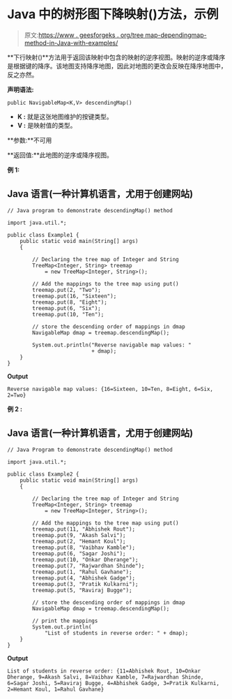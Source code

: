 # Java 中的树形图下降映射()方法，示例

> 原文:[https://www . geesforgeks . org/tree map-dependingmap-method-in-Java-with-examples/](https://www.geeksforgeeks.org/treemap-descendingmap-method-in-java-with-examples/)

**下行映射()**方法用于返回该映射中包含的映射的逆序视图。映射的逆序或降序是根据键的降序。该地图支持降序地图，因此对地图的更改会反映在降序地图中，反之亦然。

**声明语法:**

```
public NavigableMap<K,V> descendingMap()

```

*   **K :** 就是这张地图维护的按键类型。
*   **V :** 是映射值的类型。

**参数:**不可用

**返回值:**此地图的逆序或降序视图。

**例 1:**

## Java 语言(一种计算机语言，尤用于创建网站)

```
// Java program to demonstrate descendingMap() method

import java.util.*;

public class Example1 {
    public static void main(String[] args)
    {

        // Declaring the tree map of Integer and String
        TreeMap<Integer, String> treemap
            = new TreeMap<Integer, String>();

        // Add the mappings to the tree map using put()
        treemap.put(2, "Two");
        treemap.put(16, "Sixteen");
        treemap.put(8, "Eight");
        treemap.put(6, "Six");
        treemap.put(10, "Ten");

        // store the descending order of mappings in dmap
        NavigableMap dmap = treemap.descendingMap();

        System.out.println("Reverse navigable map values: "
                           + dmap);
    }
}
```

**Output**

```
Reverse navigable map values: {16=Sixteen, 10=Ten, 8=Eight, 6=Six, 2=Two}

```

**例 2 :**

## Java 语言(一种计算机语言，尤用于创建网站)

```
// Java Program to demonstrate descendingMap() method

import java.util.*;

public class Example2 {
    public static void main(String[] args)
    {

        // Declaring the tree map of Integer and String
        TreeMap<Integer, String> treemap
            = new TreeMap<Integer, String>();

        // Add the mappings to the tree map using put()
        treemap.put(11, "Abhishek Rout");
        treemap.put(9, "Akash Salvi");
        treemap.put(2, "Hemant Koul");
        treemap.put(8, "Vaibhav Kamble");
        treemap.put(6, "Sagar Joshi");
        treemap.put(10, "Onkar Dherange");
        treemap.put(7, "Rajwardhan Shinde");
        treemap.put(1, "Rahul Gavhane");
        treemap.put(4, "Abhishek Gadge");
        treemap.put(3, "Pratik Kulkarni");
        treemap.put(5, "Raviraj Bugge");

        // store the descending order of mappings in dmap
        NavigableMap dmap = treemap.descendingMap();

        // print the mappings
        System.out.println(
            "List of students in reverse order: " + dmap);
    }
}
```

**Output**

```
List of students in reverse order: {11=Abhishek Rout, 10=Onkar Dherange, 9=Akash Salvi, 8=Vaibhav Kamble, 7=Rajwardhan Shinde, 6=Sagar Joshi, 5=Raviraj Bugge, 4=Abhishek Gadge, 3=Pratik Kulkarni, 2=Hemant Koul, 1=Rahul Gavhane}

```